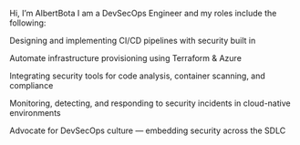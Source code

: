Hi, I’m AlbertBota
I am a DevSecOps Engineer and my roles include the following:

Designing and implementing CI/CD pipelines with security built in

Automate infrastructure provisioning using Terraform & Azure

Integrating security tools for code analysis, container scanning, and compliance

Monitoring, detecting, and responding to security incidents in cloud-native environments

Advocate for DevSecOps culture — embedding security across the SDLC
